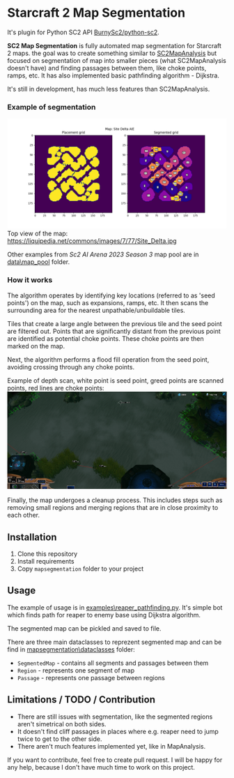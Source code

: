 # Starcraft 2 Map Segmentation
It's plugin for Python SC2 API [BurnySc2/python-sc2](https://github.com/BurnySc2/python-sc2). 

**SC2 Map Segmentation** is fully automated map segmentation for Starcraft 2 maps. the goal was to create something similar to [SC2MapAnalysis](https://github.com/spudde123/SC2MapAnalysis) but focused on segmentation of map into smaller pieces (what SC2MapAnalysis doesn't have) and finding passages between them, like choke points, ramps, etc. It has also implemented basic pathfinding algorithm - Dijkstra.

It's still in development, has much less features than SC2MapAnalysis.
### Example of segmentation
![](data\map_pool\SiteDeltaAIE.png)
Top view of the map: https://liquipedia.net/commons/images/7/77/Site_Delta.jpg

Other examples from _Sc2 AI Arena 2023 Season 3_ map pool are in [data\map_pool](data\map_pool) folder.

### How it works
The algorithm operates by identifying key locations (referred to as 'seed points') on the map, such as expansions, ramps, etc. It then scans the surrounding area for the nearest unpathable/unbuildable tiles.

Tiles that create a large angle between the previous tile and the seed point are filtered out. Points that are significantly distant from the previous point are identified as potential choke points. These choke points are then marked on the map.

Next, the algorithm performs a flood fill operation from the seed point, avoiding crossing through any choke points.

Example of depth scan, white point is seed point, greed points are scanned points, red lines are choke points:
![](data\depth_scan.png)

Finally, the map undergoes a cleanup process. This includes steps such as removing small regions and merging regions that are in close proximity to each other.

## Installation
1. Clone this repository
2. Install requirements
3. Copy `mapsegmentation` folder to your project

## Usage
The example of usage is in [examples\reaper_pathfinding.py](examples\reaper_pathfinding.py). It's simple bot which finds path for reaper to enemy base using Dijkstra algorithm.

The segmented map can be pickled and saved to file.

There are three main dataclasses to reprezent segmented map and can be find in [mapsegmentation\dataclasses](mapsegmentation\dataclasses) folder:
- `SegmentedMap` - contains all segments and passages between them
- `Region` - represents one segment of map
- `Passage` - represents one passage between regions


## Limitations / TODO / Contribution
- There are still issues with segmentation, like the segmented regions aren't simetrical on both sides.
- It doesn't find cliff passages in places where e.g. reaper need to jump twice to get to the other side.
- There aren't much features implemented yet, like in MapAnalysis.

If you want to contribute, feel free to create pull request. I will be happy for any help, because I don't have much time to work on this project.